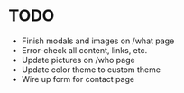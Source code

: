 # TODO

* Finish modals and images on /what page
* Error-check all content, links, etc.
* Update pictures on /who page
* Update color theme to custom theme
* Wire up form for contact page
